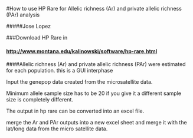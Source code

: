﻿﻿#How to use HP Rare for Allelic richness (Ar) and private allelic richness (PAr) analysis #####Jose Lopez###Download HP Rare in #### http://www.montana.edu/kalinowski/software/hp-rare.html####Allelic richness (Ar) and private allelic richness (PAr) were estimated for each population.this is a GUI interphase  Input the genepop data created from the microsatellite data.Minimum allele sample size has to be  20 if you give it a different sample size is completely different. The output in hp rare can be converted into an excel file. merge the Ar and PAr outputs into a new excel sheet and merge it with the lat/long data from the micro satellite data. 